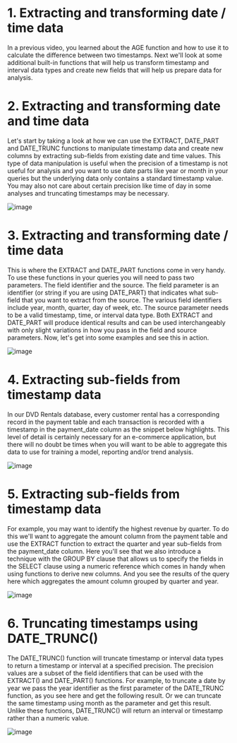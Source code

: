 # 1. Extracting and transforming date / time data

In a previous video, you learned about the AGE function and how to use it to calculate the difference between two timestamps. Next we'll look at some additional built-in functions that will help us transform timestamp and interval data types and create new fields that will help us prepare data for analysis.

# 2. Extracting and transforming date and time data

Let's start by taking a look at how we can use the EXTRACT, DATE_PART and DATE_TRUNC functions to manipulate timestamp data and create new columns by extracting sub-fields from existing date and time values. This type of data manipulation is useful when the precision of a timestamp is not useful for analysis and you want to use date parts like year or month in your queries but the underlying data only contains a standard timestamp value. You may also not care about certain precision like time of day in some analyses and truncating timestamps may be necessary.

![image](https://github.com/artempohribnyi/datacamp/assets/113499718/57f40b69-1e42-4bea-ab0c-78f1205e0c81)


# 3. Extracting and transforming date / time data

This is where the EXTRACT and DATE_PART functions come in very handy. To use these functions in your queries you will need to pass two parameters. The field identifier and the source. The field parameter is an identifier (or string if you are using DATE_PART) that indicates what sub-field that you want to extract from the source. The various field identifiers include year, month, quarter, day of week, etc. The source parameter needs to be a valid timestamp, time, or interval data type. Both EXTRACT and DATE_PART will produce identical results and can be used interchangeably with only slight variations in how you pass in the field and source parameters. Now, let's get into some examples and see this in action.

![image](https://github.com/artempohribnyi/datacamp/assets/113499718/570b0c11-4ea3-43c7-9364-c0da68ad1406)


# 4. Extracting sub-fields from timestamp data

In our DVD Rentals database, every customer rental has a corresponding record in the payment table and each transaction is recorded with a timestamp in the payment_date column as the snippet below highlights. This level of detail is certainly necessary for an e-commerce application, but there will no doubt be times when you will want to be able to aggregate this data to use for training a model, reporting and/or trend analysis.

![image](https://github.com/artempohribnyi/datacamp/assets/113499718/1aa1224e-a3c9-4b60-a456-42644cdd4b63)


# 5. Extracting sub-fields from timestamp data

For example, you may want to identify the highest revenue by quarter. To do this we'll want to aggregate the amount column from the payment table and use the EXTRACT function to extract the quarter and year sub-fields from the payment_date column. Here you'll see that we also introduce a technique with the GROUP BY clause that allows us to specify the fields in the SELECT clause using a numeric reference which comes in handy when using functions to derive new columns. And you see the results of the query here which aggregates the amount column grouped by quarter and year.

![image](https://github.com/artempohribnyi/datacamp/assets/113499718/1bd19b59-6442-4700-b0f9-ec4c34f8f34b)


# 6. Truncating timestamps using DATE_TRUNC()

The DATE_TRUNC() function will truncate timestamp or interval data types to return a timestamp or interval at a specified precision. The precision values are a subset of the field identifiers that can be used with the EXTRACT() and DATE_PART() functions. For example, to truncate a date by year we pass the year identifier as the first parameter of the DATE_TRUNC function, as you see here and get the following result. Or we can truncate the same timestamp using month as the parameter and get this result. Unlike these functions, DATE_TRUNC() will return an interval or timestamp rather than a numeric value.

![image](https://github.com/artempohribnyi/datacamp/assets/113499718/d0c7acb2-b34a-475f-ae08-651a0e34e8ce)

